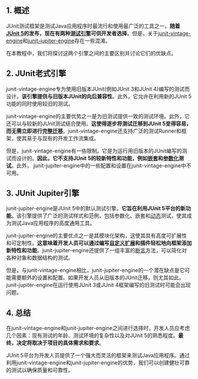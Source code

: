 ## 1. 概述

JUnit测试框架是测试Java应用程序时最流行和使用最广泛的工具之一。**随着[JUnit 5](https://www.baeldung.com/junit-5)的发布，现在有两种[测试引擎](https://junit.org/junit5/docs/current/api/org.junit.platform.engine/org/junit/platform/engine/TestEngine.html)可供开发者选择**。但是，关于[junit-vintage-engine](https://mvnrepository.com/artifact/org.junit.vintage/junit-vintage-engine)和[junit-jupiter-engine](https://mvnrepository.com/artifact/org.junit.jupiter/junit-jupiter-engine)存在一些混淆。 

在本教程中，我们将探讨这两个引擎之间的主要区别并讨论它们的优缺点。

## 2. JUnit老式引擎

junit-vintage-engine专为使用旧版本JUnit(例如JUnit 3和JUnit 4)编写的测试而设计。**该引擎提供与旧版本JUnit的向后兼容性**。此外，它允许在利用新的JUnit 5功能的同时使用较旧的测试。

junit-vintage-engine的主要优势之一是为旧测试提供一致的测试环境。此外，它还可以与较新的JUnit测试结合使用。**这使得逐步将测试迁移到JUnit 5变得容易，而无需立即进行完整[迁移](https://www.baeldung.com/junit-5-migration)**。junit-vintage-engine还支持广泛的测试Runner和框架，使其易于与现有的开发工作流集成。

但是，junit-vintage-engine有一些限制。它是为运行用旧版本的JUnit编写的测试而设计的。**因此，它不支持JUnit 5的较新特性和功能，例如[嵌套](https://www.baeldung.com/junit-5-nested-test-classes)和[参数化](https://www.baeldung.com/parameterized-tests-junit-5)测试**。此外， junit-jupiter-engine中的一些配置和设置在junit-vintage-engine中不可用。

## 3. JUnit Jupiter引擎

junit-jupiter-engine是JUnit 5中的默认测试引擎。**它旨在利用JUnit 5平台的新功能**。该引擎提供了广泛的测试样式和范例，包括参数化、嵌套和[动态](https://www.baeldung.com/junit5-dynamic-tests)测试，使其成为测试Java应用程序的高度通用工具。

junit-jupiter-engine的主要优点之一是其模块化架构，这使其具有高度可扩展性和可定制性。**这意味着开发人员可以通过编写[自定义扩展](https://www.baeldung.com/junit-5-extensions)和插件轻松地向框架添加新特性和功能**。junit-jupiter-engine还提供了一组丰富的[断言](https://www.baeldung.com/junit-assertions#assertions-junit5)方法，可以简化对各种对象和数据结构的测试。

但是，与junit-vintage-engine相比，junit-jupiter-engine的一个潜在缺点是它可能需要额外的设置和配置。如果开发人员从旧版本的JUnit迁移，则尤其如此。junit-jupiter-engine在运行使用JUnit 3或JUnit 4框架编写的旧测试时可能会出现问题。

## 4. 总结

在junit-vintage-engine和junit-jupiter-engine之间进行选择时，开发人员应考虑几个因素：现有测试的年龄、测试环境的复杂性以及对JUnit 5的熟悉程度。**最终，决定将取决于项目的具体需求和要求**。

JUnit 5平台为开发人员提供了一个强大而灵活的框架来测试Java应用程序。通过利用junit-vintage-engine和junit-jupiter-engine的优势，我们可以创建健壮可靠的测试以确保质量和可靠性。